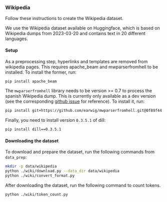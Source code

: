 ### Wikipedia

Follow these instructions to create the Wikipedia dataset.

We use the Wikipedia dataset available on Huggingface, which is based on Wikipedia dumps from 2023-03-20 and contains
text in 20 different languages.

#### Setup

As a preprocessing step, hyperlinks and templates are removed from wikipedia pages. This requires apache_beam and
mwparserfromhell to be installed. To install the former, run:

```bash
pip install apache_beam
```

The `mwparserfromhell` library needs to be version >= 0.7 to process the spanish Wikipedia dump.
This is currently only available as a dev version (see the corresponding
[github issue](https://github.com/huggingface/datasets/issues/577.) for reference). To install it, run:

```bash
pip install git+https://github.com/earwig/mwparserfromhell.git@0f89f44
```

Finally, you need to install version `0.3.5.1` of dill:

```bash
pip install dill==0.3.5.1
```

#### Downloading the dataset

To download and prepare the dataset, run the following commands from `data_prep`:

```bash
mkdir -p data/wikipedia
python ./wiki/download.py --data_dir data/wikipedia
python ./wiki/convert_format.py
```

After downloading the dataset, run the following command to count tokens.

```bash
python ./wiki/token_count.py
```